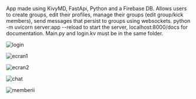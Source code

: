 App made using KivyMD, FastApi, Python and a Firebase DB.
Allows users to create groups, edit their profiles, manage their groups (edit group/kick members), send messages that persist to groups using websockets.
python -m uvicorn server:app --reload to start the server, localhost:8000/docs for documentation.
Main.py and login.kv must be in the same folder.


![login](https://github.com/ccc909/Copie_AplicatieProgramming/assets/57506761/e244eb8e-e1b0-45e0-941b-4d2386b8fe46)

![ecran1](https://github.com/ccc909/Copie_AplicatieProgramming/assets/57506761/ab465a20-1fcc-441e-9404-6bfe762fd6ac)

![ecran2](https://github.com/ccc909/Copie_AplicatieProgramming/assets/57506761/6c65cec7-d29b-462c-a764-1e2248c8361b)

![chat](https://github.com/ccc909/Copie_AplicatieProgramming/assets/57506761/60800d90-450b-4943-a6f4-92ae434e295c)

![memberii](https://github.com/ccc909/Copie_AplicatieProgramming/assets/57506761/3c7e4ae3-d591-40f7-a0c2-cef3b77f22f0)
